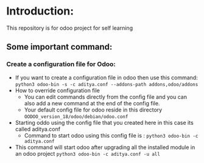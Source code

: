 # Introduction:
This repository is for odoo project for self learning
## Some important command: 
### Create a configuration file for Odoo: 
- If you want to create a configuration file in odoo then use this command: ```python3 odoo-bin -s -c aditya.conf --addons-path addons,odoo/addons```
- How to override configuration file 
    - You can edit commands directly from the config file and you can also add a new command at the end of the config file.
    - Your default config file for odoo reside in this directory ```OODOO_version_18/odoo/debian/odoo.conf```
- Starting oddo using the config file that you created here in this case its called aditya.conf
    - Command to start odoo using this config file is : ```python3 odoo-bin -c aditya.conf```
- This command will start odoo after upgrading all the installed module in an odoo project ```python3 odoo-bin -c aditya.conf -u all```
